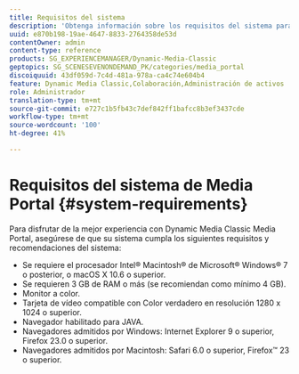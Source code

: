 ```yaml
---
title: Requisitos del sistema
description: 'Obtenga información sobre los requisitos del sistema para la mejor experiencia con Media Portal. '
uuid: e870b198-19ae-4647-8833-2764358de53d
contentOwner: admin
content-type: reference
products: SG_EXPERIENCEMANAGER/Dynamic-Media-Classic
geptopics: SG_SCENESEVENONDEMAND_PK/categories/media_portal
discoiquuid: 43df059d-7c4d-481a-978a-ca4c74e604b4
feature: Dynamic Media Classic,Colaboración,Administración de activos
role: Administrador
translation-type: tm+mt
source-git-commit: e727c1b5fb43c7def842ff1bafcc8b3ef3437cde
workflow-type: tm+mt
source-wordcount: '100'
ht-degree: 41%

---
```



# Requisitos del sistema de Media Portal {#system-requirements}

Para disfrutar de la mejor experiencia con Dynamic Media Classic Media Portal, asegúrese de que su sistema cumpla los siguientes requisitos y recomendaciones del sistema:

* Se requiere el procesador Intel® Macintosh® de Microsoft® Windows® 7 o posterior, o macOS X 10.6 o superior.
* Se requieren 3 GB de RAM o más (se recomiendan como mínimo 4 GB).
* Monitor a color.
* Tarjeta de vídeo compatible con Color verdadero en resolución 1280 x 1024 o superior.
* Navegador habilitado para JAVA.
* Navegadores admitidos por Windows: Internet Explorer 9 o superior, Firefox 23.0 o superior.
* Navegadores admitidos por Macintosh: Safari 6.0 o superior, Firefox™ 23 o superior.

